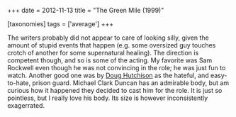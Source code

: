 +++
date = 2012-11-13
title = "The Green Mile (1999)"

[taxonomies]
tags = ['average']
+++

The writers probably did not appear to care of looking silly, given the
amount of stupid events that happen (e.g. some oversized guy touches
crotch of another for some supernatural healing). The direction is
competent though, and so is some of the acting. My favorite was Sam
Rockwell even though he was not convincing in the role; he was just fun
to watch. Another good one was by [Doug Hutchison] as the hateful, and
easy-to-hate, prison guard. Michael Clark Duncan has an admirable body,
but am curious how it happened they decided to cast him for the role. It
is just so pointless, but I really love his body. Its size is however
inconsistently exagerrated.

  [Doug Hutchison]: http://en.wikipedia.org/wiki/Doug_Hutchison
